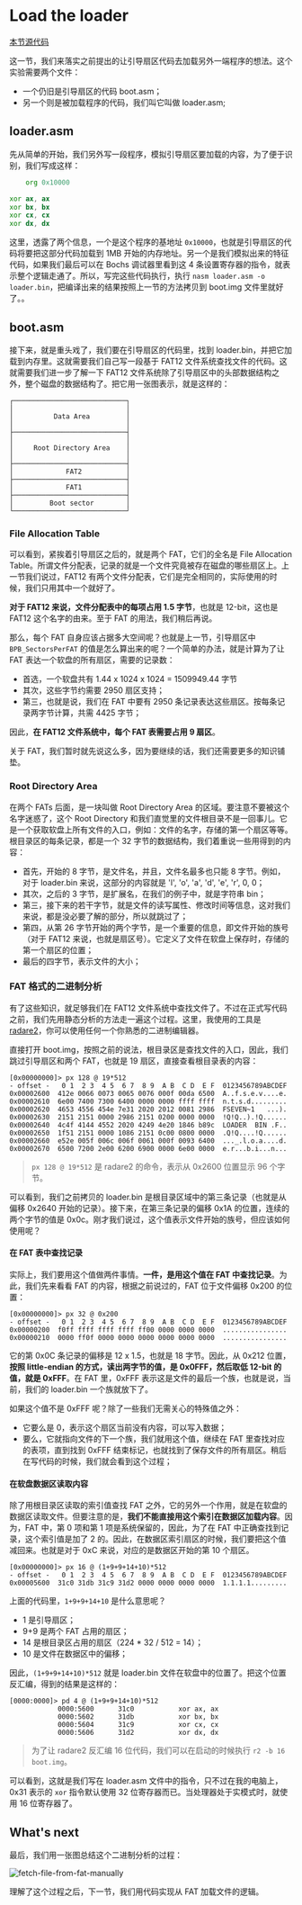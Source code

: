 # Load the loader

[本节源代码](https://github.com/puretears/yuna/tree/master/Documentation/Chapter1/Execise04)

这一节，我们来落实之前提出的让引导扇区代码去加载另外一端程序的想法。这个实验需要两个文件：

* 一个仍旧是引导扇区的代码 boot.asm；
* 另一个则是被加载程序的代码，我们叫它叫做 loader.asm;

## loader.asm

先从简单的开始，我们另外写一段程序，模拟引导扇区要加载的内容，为了便于识别，我们写成这样：

```asm
    org 0x10000

xor ax, ax
xor bx, bx
xor cx, cx
xor dx, dx
```

这里，透露了两个信息，一个是这个程序的基地址 `0x10000`，也就是引导扇区的代码将要把这部分代码加载到 1MB 开始的内存地址。另一个是我们模拟出来的特征代码，如果我们最后可以在 Bochs 调试器里看到这 4 条设置寄存器的指令，就表示整个逻辑走通了。所以，写完这些代码执行，执行 `nasm loader.asm -o loader.bin`，把编译出来的结果按照上一节的方法拷贝到 boot.img 文件里就好了。。

## boot.asm

接下来，就是重头戏了，我们要在引导扇区的代码里，找到 loader.bin，并把它加载到内存里。这就需要我们自己写一段基于 FAT12 文件系统查找文件的代码。这就需要我们进一步了解一下 FAT12 文件系统除了引导扇区中的头部数据结构之外，整个磁盘的数据结构了。把它用一张图表示，就是这样的：

```shell
┌────────────────────────────┐
│                            │
│          Data Area         │
│                            │
├────────────────────────────┤
│                            │
│     Root Directory Area    │
│                            │
├────────────────────────────┤
│             FAT2           │
├────────────────────────────┤
│             FAT1           │
├────────────────────────────┤
│         Boot sector        │
└────────────────────────────┘
```

### File Allocation Table

可以看到，紧挨着引导扇区之后的，就是两个 FAT，它们的全名是 File Allocation Table。所谓文件分配表，记录的就是一个文件究竟被存在磁盘的哪些扇区上。上一节我们说过，FAT12 有两个文件分配表，它们是完全相同的，实际使用的时候，我们只用其中一个就好了。

**对于 FAT12 来说，文件分配表中的每项占用 1.5 字节**，也就是 12-bit，这也是 FAT12 这个名字的由来。至于 FAT 的用法，我们稍后再说。

那么，每个 FAT 自身应该占据多大空间呢？也就是上一节，引导扇区中 `BPB_SectorsPerFAT` 的值是怎么算出来的呢？一个简单的办法，就是计算为了让 FAT 表达一个软盘的所有扇区，需要的记录数：

* 首选，一个软盘共有 1.44 x 1024 x 1024 = 1509949.44 字节
* 其次，这些字节约需要 2950 扇区支持；
* 第三，也就是说，我们在 FAT 中要有 2950 条记录表达这些扇区。按每条记录两字节计算，共需 4425 字节；

因此，**在 FAT12 文件系统中，每个 FAT 表需要占用 9 扇区**。

关于 FAT，我们暂时就先说这么多，因为要继续的话，我们还需要更多的知识铺垫。

### Root Directory Area

在两个 FATs 后面，是一块叫做 Root Directory Area 的区域。要注意不要被这个名字迷惑了，这个 Root Directory 和我们直觉里的文件根目录不是一回事儿。它是一个获取软盘上所有文件的入口，例如：文件的名字，存储的第一个扇区等等。根目录区的每条记录，都是一个 32 字节的数据结构，我们着重说一些用得到的内容：

* 首先，开始的 8 字节，是文件名，并且，文件名最多也只能 8 字节。例如，对于 loader.bin 来说，这部分的内容就是 'l', 'o', 'a', 'd', 'e', 'r', 0, 0；
* 其次，之后的 3 字节，是扩展名，在我们的例子中，就是字符串 bin；
* 第三，接下来的若干字节，就是文件的读写属性、修改时间等信息，这对我们来说，都是没必要了解的部分，所以就跳过了；
* 第四，从第 26 字节开始的两个字节，是一个重要的信息，即文件开始的族号（对于 FAT12 来说，也就是扇区号）。它定义了文件在软盘上保存时，存储的第一个扇区的位置；
* 最后的四字节，表示文件的大小；

### FAT 格式的二进制分析

有了这些知识，就足够我们在 FAT12 文件系统中查找文件了。不过在正式写代码之前，我们先用静态分析的方法走一遍这个过程。这里，我使用的工具是 [radare2](https://rada.re/n/radare2.html)，你可以使用任何一个你熟悉的二进制编辑器。

直接打开 boot.img，按照之前的说法，根目录区是查找文件的入口，因此，我们跳过引导扇区和两个 FAT，也就是 19 扇区，直接查看根目录表的内容：

```shell
[0x00000000]> px 128 @ 19*512
- offset -   0 1  2 3  4 5  6 7  8 9  A B  C D  E F  0123456789ABCDEF
0x00002600  412e 0066 0073 0065 0076 000f 00da 6500  A..f.s.e.v....e.
0x00002610  6e00 7400 7300 6400 0000 0000 ffff ffff  n.t.s.d.........
0x00002620  4653 4556 454e 7e31 2020 2012 0081 2986  FSEVEN~1   ...).
0x00002630  2151 2151 0000 2986 2151 0200 0000 0000  !Q!Q..).!Q......
0x00002640  4c4f 4144 4552 2020 4249 4e20 1846 b89c  LOADER  BIN .F..
0x00002650  1f51 2151 0000 1086 2151 0c00 0800 0000  .Q!Q....!Q......
0x00002660  e52e 005f 006c 006f 0061 000f 0093 6400  ..._.l.o.a....d.
0x00002670  6500 7200 2e00 6200 6900 0000 6e00 0000  e.r...b.i...n...
```

> `px 128 @ 19*512` 是 radare2 的命令，表示从 0x2600 位置显示 96 个字节。

可以看到，我们之前拷贝的 loader.bin 是根目录区域中的第三条记录（也就是从偏移 0x2640 开始的记录）。接下来，在第三条记录的偏移 0x1A 的位置，连续的两个字节的值是 0x0c。刚才我们说过，这个值表示文件开始的族号，但应该如何使用呢？

#### 在 FAT 表中查找记录

实际上，我们要用这个值做两件事情。**一件，是用这个值在 FAT 中查找记录**。为此，我们先来看看 FAT 的内容，根据之前说过的，FAT 位于文件偏移 0x200 的位置：

```shell
[0x00000000]> px 32 @ 0x200
- offset -   0 1  2 3  4 5  6 7  8 9  A B  C D  E F  0123456789ABCDEF
0x00000200  f0ff ffff ffff ffff ff00 0000 0000 0000  ................
0x00000210  0000 ff0f 0000 0000 0000 0000 0000 0000  ................
```

它的第 0x0C 条记录的偏移是 12 x 1.5，也就是 18 字节。因此，从 0x212 位置，**按照 little-endian 的方式，读出两字节的值，是 0x0FFF，然后取低 12-bit 的值，就是 0xFFF**。在 FAT 里，0xFFF 表示这是文件的最后一个族，也就是说，当前，我们的 loader.bin 一个族就放下了。

如果这个值不是 0xFFF 呢？除了一些我们无需关心的特殊值之外：

* 它要么是 0，表示这个扇区当前没有内容，可以写入数据；
* 要么，它就指向文件的下一个族，我们就用这个值，继续在 FAT 里查找对应的表项，直到找到 0xFFF 结束标记，也就找到了保存文件的所有扇区。稍后在写代码的时候，我们就会看到这个过程；

#### 在软盘数据区读取内容

除了用根目录区读取的索引值查找 FAT 之外，它的另外一个作用，就是在软盘的数据区读取文件。但要注意的是，**我们不能直接用这个索引在数据区加载内容**。因为，FAT 中，第 0 项和第 1 项是系统保留的，因此，为了在 FAT 中正确查找到记录，这个索引值是加了 2 的。因此，在数据区索引扇区的时候，我们要把这个值减回来。也就是对于 0xC 来说，对应的是数据区开始的第 10 个扇区。

```shell
[0x00000000]> px 16 @ (1+9+9+14+10)*512
- offset -   0 1  2 3  4 5  6 7  8 9  A B  C D  E F  0123456789ABCDEF
0x00005600  31c0 31db 31c9 31d2 0000 0000 0000 0000  1.1.1.1.........
```

上面的代码里，`1+9+9+14+10` 是什么意思呢？

* 1 是引导扇区；
* 9+9 是两个 FAT 占用的扇区；
* 14 是根目录区占用的扇区（224 * 32 / 512 = 14）；
* 10 是文件在数据区中的偏移；

因此，`(1+9+9+14+10)*512` 就是 loader.bin 文件在软盘中的位置了。把这个位置反汇编，得到的结果是这样的：

```shell
[0000:0000]> pd 4 @ (1+9+9+14+10)*512
            0000:5600      31c0           xor ax, ax
            0000:5602      31db           xor bx, bx
            0000:5604      31c9           xor cx, cx
            0000:5606      31d2           xor dx, dx
```

> 为了让 radare2 反汇编 16 位代码，我们可以在启动的时候执行 `r2 -b 16 boot.img`。

可以看到，这就是我们写在 loader.asm 文件中的指令，只不过在我的电脑上，0x31 表示的 `xor` 指令默认使用 32 位寄存器而已。当处理器处于实模式时，就使用 16 位寄存器了。

## What's next

最后，我们用一张图总结这个二进制分析的过程：

![fetch-file-from-fat-manually](Images/fetch-file-from-fat-manually-1@2x.jpg)

理解了这个过程之后，下一节，我们用代码实现从 FAT 加载文件的逻辑。
